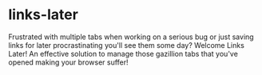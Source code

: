 # links-later
Frustrated with multiple tabs when working on a serious bug or just saving links for later procrastinating you'll see them some day? Welcome Links Later! An effective solution to manage those gazillion tabs that you've opened making your browser suffer!
